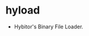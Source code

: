 <!--
 * @Author: lancerstadium lancerstadium@163.com
 * @Date: 2023-10-11 15:26:53
 * @LastEditors: lancerstadium lancerstadium@163.com
 * @LastEditTime: 2023-10-11 15:29:26
 * @FilePath: /hybitor_effect/subitem/hyload/README.md
 * @Description: 
-->


# hyload

- Hybitor's Binary File Loader.
